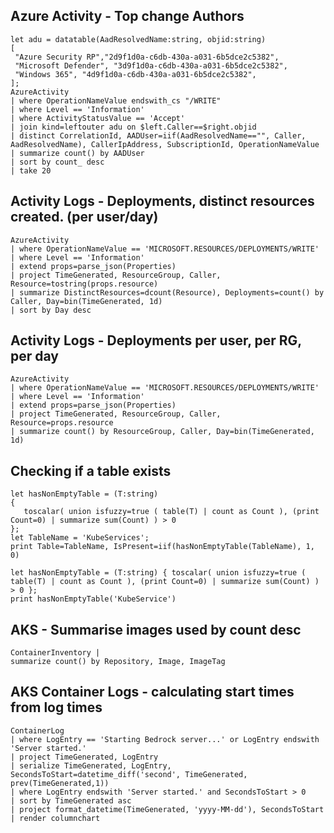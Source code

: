 ## Azure Activity - Top change Authors 

```kql
let adu = datatable(AadResolvedName:string, objid:string)
[
 "Azure Security RP","2d9f1d0a-c6db-430a-a031-6b5dce2c5382",
 "Microsoft Defender", "3d9f1d0a-c6db-430a-a031-6b5dce2c5382",
 "Windows 365", "4d9f1d0a-c6db-430a-a031-6b5dce2c5382",
];
AzureActivity
| where OperationNameValue endswith_cs "/WRITE"
| where Level == 'Information'
| where ActivityStatusValue == 'Accept'
| join kind=leftouter adu on $left.Caller==$right.objid
| distinct CorrelationId, AADUser=iif(AadResolvedName=="", Caller, AadResolvedName), CallerIpAddress, SubscriptionId, OperationNameValue
| summarize count() by AADUser
| sort by count_ desc
| take 20
```

## Activity Logs - Deployments, distinct resources created. (per user/day)

```kql
AzureActivity
| where OperationNameValue == 'MICROSOFT.RESOURCES/DEPLOYMENTS/WRITE'
| where Level == 'Information'
| extend props=parse_json(Properties)
| project TimeGenerated, ResourceGroup, Caller, Resource=tostring(props.resource)
| summarize DistinctResources=dcount(Resource), Deployments=count() by Caller, Day=bin(TimeGenerated, 1d)
| sort by Day desc 
```

## Activity Logs - Deployments per user, per RG, per day

```kql
AzureActivity
| where OperationNameValue == 'MICROSOFT.RESOURCES/DEPLOYMENTS/WRITE'
| where Level == 'Information'
| extend props=parse_json(Properties)
| project TimeGenerated, ResourceGroup, Caller, Resource=props.resource
| summarize count() by ResourceGroup, Caller, Day=bin(TimeGenerated, 1d)
```

## Checking if a table exists

```kql
let hasNonEmptyTable = (T:string) 
{ 
   toscalar( union isfuzzy=true ( table(T) | count as Count ), (print Count=0) | summarize sum(Count) ) > 0
};
let TableName = 'KubeServices';
print Table=TableName, IsPresent=iif(hasNonEmptyTable(TableName), 1, 0)
```

```kql
let hasNonEmptyTable = (T:string) { toscalar( union isfuzzy=true ( table(T) | count as Count ), (print Count=0) | summarize sum(Count) ) > 0 };
print hasNonEmptyTable('KubeService')
```

## AKS - Summarise images used by count desc

```kql
ContainerInventory |
summarize count() by Repository, Image, ImageTag
```

## AKS Container Logs - calculating start times from log times

```kql
ContainerLog
| where LogEntry == 'Starting Bedrock server...' or LogEntry endswith 'Server started.'
| project TimeGenerated, LogEntry
| serialize TimeGenerated, LogEntry, SecondsToStart=datetime_diff('second', TimeGenerated, prev(TimeGenerated,1))
| where LogEntry endswith 'Server started.' and SecondsToStart > 0
| sort by TimeGenerated asc 
| project format_datetime(TimeGenerated, 'yyyy-MM-dd'), SecondsToStart
| render columnchart 
```
